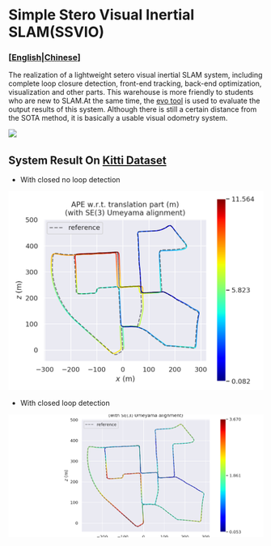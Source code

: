 # Simple Stero Visual Inertial SLAM(SSVIO)
### [[English](https://github.com/weihaoysgs/ssvio)|[Chinese](https://github.com/weihaoysgs/ssvio/blob/master/doc/Chinese.md)]
The realization of a lightweight setero visual inertial SLAM system, including complete loop closure detection, front-end tracking, back-end optimization, visualization and other parts. This warehouse is more friendly to students who are new to SLAM.At the same time, the [evo tool](https://github.com/MichaelGrupp/evo) is used to evaluate the output results of this system. Although there is still a certain distance from the SOTA method, it is basically a usable visual odometry system.

![](./result/run_kitti.gif)


## System Result On [Kitti Dataset](https://www.cvlibs.net/datasets/kitti/user_register.php)

- With closed no loop detection

![](./result/kitti_00_noloop.png)

- With closed loop detection

![](./result/kitti_00_loop.png)